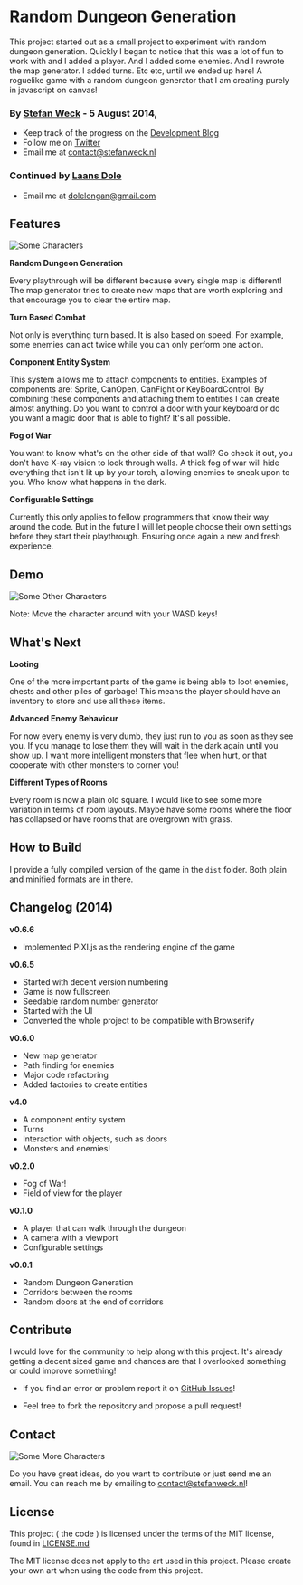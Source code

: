 # Random Dungeon Generation

This project started out as a small project to experiment with random dungeon generation. Quickly I began to notice that this was a lot of fun to work with and I added a player. And I added some enemies. And I rewrote the map generator. I added turns. Etc etc, until we ended up here!
A roguelike game with a random dungeon generator that I am creating purely in javascript on canvas!

### By [Stefan Weck](http://www.stefanweck.nl) - 5 August 2014,

- Keep track of the progress on the [Development Blog](http://gamesby.stefanweck.nl/)
- Follow me on [Twitter](https://twitter.com/stefanweck)
- Email me at contact@stefanweck.nl

### Continued by [Laans Dole](https://laansdole.github.io/LaansDole/)
- Email me at dolelongan@gmail.com
## Features

![Some Characters](http://stefanweck.nl/github/github_banner_1.png)

**Random Dungeon Generation**

Every playthrough will be different because every single map is different! The map generator tries to create new maps that are worth exploring and that encourage you to clear the entire map.

**Turn Based Combat**

Not only is everything turn based. It is also based on speed. For example, some enemies can act twice while you can only perform one action.

**Component Entity System**

This system allows me to attach components to entities. Examples of components are: Sprite, CanOpen, CanFight or KeyBoardControl. By combining these components and attaching them to entities I can create almost anything. Do you want to control a door with your keyboard or do you want a magic door that is able to fight? It's all possible.

**Fog of War**

You want to know what's on the other side of that wall? Go check it out, you don't have X-ray vision to look through walls. A thick fog of war will hide everything that isn't lit up by your torch, allowing enemies to sneak upon to you. Who know what happens in the dark.

**Configurable Settings**

Currently this only applies to fellow programmers that know their way around the code. But in the future I will let people choose their own settings before they start their playthrough. Ensuring once again a new and fresh experience.

## Demo

![Some Other Characters](http://stefanweck.nl/github/github_banner_2.png)

Note: Move the character around with your WASD keys!

## What's Next

**Looting**

One of the more important parts of the game is being able to loot enemies, chests and other piles of garbage! This means the player should have an inventory to store and use all these items.

**Advanced Enemy Behaviour**

For now every enemy is very dumb, they just run to you as soon as they see you. If you manage to lose them they will wait in the dark again until you show up. I want more intelligent monsters that flee when hurt, or that cooperate with other monsters to corner you!

**Different Types of Rooms**

Every room is now a plain old square. I would like to see some more variation in terms of room layouts. Maybe have some rooms where the floor has collapsed or have rooms that are overgrown with grass.

## How to Build

I provide a fully compiled version of the game in the `dist` folder. Both plain and minified formats are in there.

## Changelog (2014)

**v0.6.6**

- Implemented PIXI.js as the rendering engine of the game

**v0.6.5**

- Started with decent version numbering
- Game is now fullscreen
- Seedable random number generator
- Started with the UI
- Converted the whole project to be compatible with Browserify

**v0.6.0**

- New map generator
- Path finding for enemies
- Major code refactoring
- Added factories to create entities

**v4.0**

- A component entity system
- Turns
- Interaction with objects, such as doors
- Monsters and enemies!

**v0.2.0**

- Fog of War!
- Field of view for the player

**v0.1.0**

- A player that can walk through the dungeon
- A camera with a viewport
- Configurable settings

**v0.0.1**

- Random Dungeon Generation
- Corridors between the rooms
- Random doors at the end of corridors

## Contribute

I would love for the community to help along with this project. It's already getting a decent sized game and chances are that I overlooked something or could improve something!

- If you find an error or problem report it on [GitHub Issues](https://github.com/stefanweck/dungeongeneration/issues)!

- Feel free to fork the repository and propose a pull request!

## Contact

![Some More Characters](http://stefanweck.nl/github/github_banner_3.png)

Do you have great ideas, do you want to contribute or just send 
me an email. You can reach me by emailing to contact@stefanweck.nl!

## License
This project ( the code ) is licensed under the terms of the MIT license,
found in [LICENSE.md](LICENSE.md)

The MIT license does not apply to the art used in this project. Please create your own art when using the code from this project.
